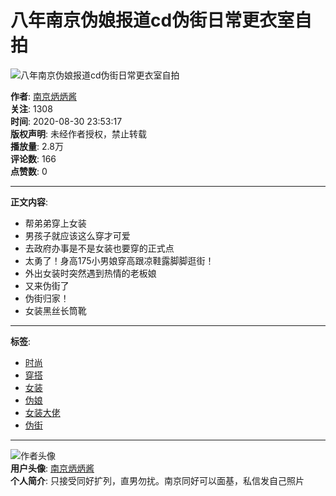 # 八年南京伪娘报道cd伪街日常更衣室自拍

![八年南京伪娘报道cd伪街日常更衣室自拍](//i2.hdslb.com/bfs/archive/53fe0251c66cfa83eaf3ba1ec4d73cd10e016693.jpg@518w_290h_1c_!web-video-share-cover.webp)

**作者**: [南京炳炳酱](//space.bilibili.com/457071313)  
**关注**: 1308  
**时间**: 2020-08-30 23:53:17  
**版权声明**: 未经作者授权，禁止转载  
**播放量**: 2.8万  
**评论数**: 166  
**点赞数**: 0  

---

**正文内容**:
- 帮弟弟穿上女装
- 男孩子就应该这么穿才可爱
- 去政府办事是不是女装也要穿的正式点
- 太勇了！身高175小男娘穿高跟凉鞋露脚脚逛街！
- 外出女装时突然遇到热情的老板娘
- 又来伪街了
- 伪街归家！
- 女装黑丝长筒靴

---

**标签**:
- [时尚](//www.bilibili.com/v/fashion)
- [穿搭](//www.bilibili.com/v/fashion/clothing)
- [女装](//search.bilibili.com/all?keyword=%E5%A5%B3%E8%A3%85&from_source=video_tag)
- [伪娘](//search.bilibili.com/all?keyword=%E4%BC%AA%E5%A8%98&from_source=video_tag)
- [女装大佬](//search.bilibili.com/all?keyword=%E5%A5%B3%E8%A3%85%E5%A4%A7%E4%BD%AC&from_source=video_tag)
- [伪街](//search.bilibili.com/all?keyword=%E4%BC%AA%E8%A1%97&from_source=video_tag)

---

![作者头像](//i1.hdslb.com/bfs/face/e85cf73e3ab3bd68e49b95215102b57988cae481.jpg@96w.webp)  
**用户头像**: [南京炳炳酱](//space.bilibili.com/457071313)  
**个人简介**: 只接受同好扩列，直男勿扰。南京同好可以面基，私信发自己照片
<!-- tcd_original_link https://www.bilibili.com/video/av711986169/ -->
